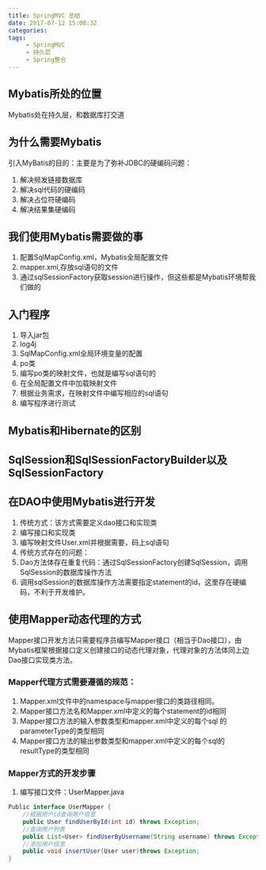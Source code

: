 ```yaml
---
title: SpringMVC 总结
date: 2017-07-12 15:08:32
categories:
tags:
     - SpringMVC
     - 持久层
     - Spring整合
---
```

## Mybatis所处的位置
Mybatis处在持久层，和数据库打交道

## 为什么需要Mybatis
引入MyBatis的目的：主要是为了弥补JDBC的硬编码问题：
 1. 解决频发链接数据库
 2. 解决sql代码的硬编码
 3. 解决占位符硬编码
 4. 解决结果集硬编码
<!-- more -->
## 我们使用Mybatis需要做的事
1. 配置SqlMapConfig.xml，Mybatis全局配置文件
2. mapper.xml,存放sql语句的文件
3. 通过sqlSessionFactory获取session进行操作，但这些都是Mybatis环境帮我们做的

## 入门程序
 1. 导入jar包
 2. log4j
 3. SqlMapConfig.xml全局环境变量的配置
 4. po类
 5. 编写po类的映射文件，也就是编写sql语句的
 6. 在全局配置文件中加载映射文件
 7. 根据业务需求，在映射文件中编写相应的sql语句
 8. 编写程序进行测试

## Mybatis和Hibernate的区别

## SqlSession和SqlSessionFactoryBuilder以及SqlSessionFactory

## 在DAO中使用Mybatis进行开发
1. 传统方式：该方式需要定义dao接口和实现类
  1. 编写接口和实现类
  2. 编写映射文件User.xml并根据需要，码上sql语句
2. 传统方式存在的问题：
  1. Dao方法体存在重复代码：通过SqlSessionFactory创建SqlSession，调用SqlSession的数据库操作方法
  2. 调用sqlSession的数据库操作方法需要指定statement的id，这里存在硬编码，不利于开发维护。

## 使用Mapper动态代理的方式

Mapper接口开发方法只需要程序员编写Mapper接口（相当于Dao接口），由Mybatis框架根据接口定义创建接口的动态代理对象，代理对象的方法体同上边Dao接口实现类方法。
### Mapper代理方式需要遵循的规范：
  1. Mapper.xml文件中的namespace与mapper接口的类路径相同。
  2. Mapper接口方法名和Mapper.xml中定义的每个statement的id相同
  3. Mapper接口方法的输入参数类型和mapper.xml中定义的每个sql 的parameterType的类型相同
  4. Mapper接口方法的输出参数类型和mapper.xml中定义的每个sql的resultType的类型相同

### Mapper方式的开发步骤
1. 编写接口文件：UserMapper.java
```java
Public interface UserMapper {
	//根据用户id查询用户信息
	public User findUserById(int id) throws Exception;
	//查询用户列表
	public List<User> findUserByUsername(String username) throws Exception;
	//添加用户信息
	public void insertUser(User user)throws Exception;
}

```
